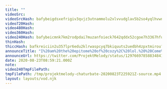 ```yaml
---
title: ""
videoSrc: 
videoSrcHash: bafybeigdsxefrigiv3qvjz3utnammolu2xlvvudglav5b2so4yqlhvwn5q?filename=projektmelody-chaturbate-20200823T225921Z-source.mp4
video720Hash: 
video480Hash: 
video360Hash: 
video240Hash: bafybeicmnk7km2rodpdai7muzanfoieck7642qddx52cgoe7h3367hfucm?filename=projektmelody-chaturbate-20200823T225921Z-240p.mp4
thinHash: 
thiccHash: bafkreiciin2u357lpr6edu2klrwaspcyq7bkiquuts2uedbh4zpxtmirou?filename=20200823T225921Z-thicc.jpg
announceTitle: "I%20am%20the%20epitome%20of%20cozy%2C%20lol.%20%20Come%20hang%20out"
announceUrl: https://twitter.com/ProjektMelody/status/1297669785883484160
date: 2020-08-23T08:59:21.000Z
note: 
video240TmpFilePath: 
tmpFilePath: /tmp/projektmelody-chaturbate-20200823T225921Z-source.mp4
layout: layouts/vod.njk
---
```

